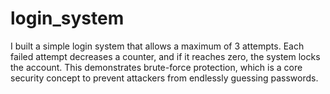 # login_system
I built a simple login system that allows a maximum of 3 attempts. Each failed attempt decreases a counter, and if it reaches zero, the system locks the account. This demonstrates brute-force protection, which is a core security concept to prevent attackers from endlessly guessing passwords.
